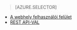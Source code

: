> [AZURE.SELECTOR]
- [A webhely felhasználói felület](../articles/hdinsight/hdinsight-hadoop-manage-ambari.md)
- [REST API-VAL](../articles/hdinsight/hdinsight-hadoop-manage-ambari-rest-api.md)